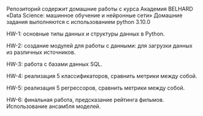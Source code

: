 Репозиторий содержит домашние работы с курса Академия BELHARD «Data Science: машинное обучение и нейронные сети»
Домашние задания выполняются с использованием python 3.10.0

HW-1: основные типы данных и структуры данных в Python.

HW-2: создание модулей для работы с данными: для загрузки данных из различных источников.

HW-3: работа с базами данных SQL.

HW-4: реализация 5 классификаторов, сравнить метрики между собой.

HW-5: реализация 5 регрессоров, сравнить метрики между собой.

HW-6: финальная работа, предсказание рейтинга фильмов. Использование ансамбля моделей.











